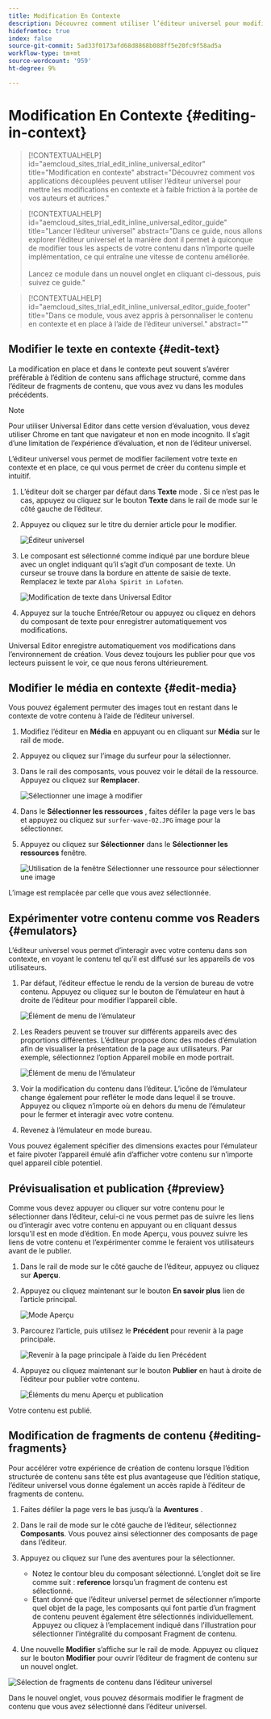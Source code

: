 ```yaml
---
title: Modification En Contexte
description: Découvrez comment utiliser l’éditeur universel pour modifier n’importe quel aspect de votre contenu en place et dans son contexte dans n’importe quelle mise en oeuvre.
hidefromtoc: true
index: false
source-git-commit: 5ad33f0173afd68d8868b088ff5e20fc9f58ad5a
workflow-type: tm+mt
source-wordcount: '959'
ht-degree: 9%

---
```



# Modification En Contexte {#editing-in-context}

>[!CONTEXTUALHELP]
>id="aemcloud_sites_trial_edit_inline_universal_editor"
>title="Modification en contexte"
>abstract="Découvrez comment vos applications découplées peuvent utiliser l’éditeur universel pour mettre les modifications en contexte et à faible friction à la portée de vos auteurs et autrices."

>[!CONTEXTUALHELP]
>id="aemcloud_sites_trial_edit_inline_universal_editor_guide"
>title="Lancer l’éditeur universel"
>abstract="Dans ce guide, nous allons explorer l’éditeur universel et la manière dont il permet à quiconque de modifier tous les aspects de votre contenu dans n’importe quelle implémentation, ce qui entraîne une vitesse de contenu améliorée.<br><br>Lancez ce module dans un nouvel onglet en cliquant ci-dessous, puis suivez ce guide."

>[!CONTEXTUALHELP]
>id="aemcloud_sites_trial_edit_inline_universal_editor_guide_footer"
>title="Dans ce module, vous avez appris à personnaliser le contenu en contexte et en place à l’aide de l’éditeur universel."
>abstract=""

## Modifier le texte en contexte {#edit-text}

La modification en place et dans le contexte peut souvent s’avérer préférable à l’édition de contenu sans affichage structuré, comme dans l’éditeur de fragments de contenu, que vous avez vu dans les modules précédents.

>[!NOTE]
>
>Pour utiliser Universal Editor dans cette version d’évaluation, vous devez utiliser Chrome en tant que navigateur et non en mode incognito. Il s’agit d’une limitation de l’expérience d’évaluation, et non de l’éditeur universel.

L’éditeur universel vous permet de modifier facilement votre texte en contexte et en place, ce qui vous permet de créer du contenu simple et intuitif.

1. L’éditeur doit se charger par défaut dans **Texte** mode . Si ce n’est pas le cas, appuyez ou cliquez sur le bouton **Texte** dans le rail de mode sur le côté gauche de l’éditeur.

1. Appuyez ou cliquez sur le titre du dernier article pour le modifier.

   ![Éditeur universel](assets/do-not-localize/ue-text-mode.png)

1. Le composant est sélectionné comme indiqué par une bordure bleue avec un onglet indiquant qu’il s’agit d’un composant de texte. Un curseur se trouve dans la bordure en attente de saisie de texte. Remplacez le texte par `Aloha Spirit in Lofoten`.

   ![Modification de texte dans Universal Editor](assets/do-not-localize/ue-edit-text-2.png)

1. Appuyez sur la touche Entrée/Retour ou appuyez ou cliquez en dehors du composant de texte pour enregistrer automatiquement vos modifications.

Universal Editor enregistre automatiquement vos modifications dans l’environnement de création. Vous devez toujours les publier pour que vos lecteurs puissent le voir, ce que nous ferons ultérieurement.

## Modifier le média en contexte {#edit-media}

Vous pouvez également permuter des images tout en restant dans le contexte de votre contenu à l’aide de l’éditeur universel.

1. Modifiez l’éditeur en **Média** en appuyant ou en cliquant sur **Média** sur le rail de mode.

1. Appuyez ou cliquez sur l’image du surfeur pour la sélectionner.

1. Dans le rail des composants, vous pouvez voir le détail de la ressource. Appuyez ou cliquez sur **Remplacer**.

   ![Sélectionner une image à modifier](assets/do-not-localize/ue-edit-media.png)

1. Dans le **Sélectionner les ressources** , faites défiler la page vers le bas et appuyez ou cliquez sur `surfer-wave-02.JPG` image pour la sélectionner.

1. Appuyez ou cliquez sur **Sélectionner** dans le **Sélectionner les ressources** fenêtre.

   ![Utilisation de la fenêtre Sélectionner une ressource pour sélectionner une image](assets/do-not-localize/ue-select-asset.png)

L’image est remplacée par celle que vous avez sélectionnée.

## Expérimenter votre contenu comme vos Readers {#emulators}

L’éditeur universel vous permet d’interagir avec votre contenu dans son contexte, en voyant le contenu tel qu’il est diffusé sur les appareils de vos utilisateurs.

1. Par défaut, l’éditeur effectue le rendu de la version de bureau de votre contenu. Appuyez ou cliquez sur le bouton de l’émulateur en haut à droite de l’éditeur pour modifier l’appareil cible.

   ![Élément de menu de l’émulateur](assets/do-not-localize/ue-emulator-1.png)

1. Les Readers peuvent se trouver sur différents appareils avec des proportions différentes. L’éditeur propose donc des modes d’émulation afin de visualiser la présentation de la page aux utilisateurs. Par exemple, sélectionnez l’option Appareil mobile en mode portrait.

   ![Élément de menu de l’émulateur](assets/do-not-localize/ue-emulator-3.png)

1. Voir la modification du contenu dans l’éditeur. L’icône de l’émulateur change également pour refléter le mode dans lequel il se trouve. Appuyez ou cliquez n’importe où en dehors du menu de l’émulateur pour le fermer et interagir avec votre contenu.

1. Revenez à l’émulateur en mode bureau.

Vous pouvez également spécifier des dimensions exactes pour l’émulateur et faire pivoter l’appareil émulé afin d’afficher votre contenu sur n’importe quel appareil cible potentiel.

## Prévisualisation et publication {#preview}

Comme vous devez appuyer ou cliquer sur votre contenu pour le sélectionner dans l’éditeur, celui-ci ne vous permet pas de suivre les liens ou d’interagir avec votre contenu en appuyant ou en cliquant dessus lorsqu’il est en mode d’édition. En mode Aperçu, vous pouvez suivre les liens de votre contenu et l’expérimenter comme le feraient vos utilisateurs avant de le publier.

1. Dans le rail de mode sur le côté gauche de l’éditeur, appuyez ou cliquez sur **Aperçu**.

1. Appuyez ou cliquez maintenant sur le bouton **En savoir plus** lien de l’article principal.

   ![Mode Aperçu](assets/do-not-localize/ue-preview-publish-1.png)

1. Parcourez l’article, puis utilisez le **Précédent** pour revenir à la page principale.

   ![Revenir à la page principale à l’aide du lien Précédent](assets/do-not-localize/ue-preview-publish-3.png)

1. Appuyez ou cliquez maintenant sur le bouton **Publier** en haut à droite de l’éditeur pour publier votre contenu.

   ![Éléments du menu Aperçu et publication](assets/do-not-localize/ue-preview-publish-4.png)

Votre contenu est publié.

## Modification de fragments de contenu {#editing-fragments}

Pour accélérer votre expérience de création de contenu lorsque l’édition structurée de contenu sans tête est plus avantageuse que l’édition statique, l’éditeur universel vous donne également un accès rapide à l’éditeur de fragments de contenu.

1. Faites défiler la page vers le bas jusqu’à la **Aventures** .

1. Dans le rail de mode sur le côté gauche de l’éditeur, sélectionnez **Composants**. Vous pouvez ainsi sélectionner des composants de page dans l’éditeur.

1. Appuyez ou cliquez sur l’une des aventures pour la sélectionner.

   * Notez le contour bleu du composant sélectionné. L’onglet doit se lire comme suit : **reference** lorsqu’un fragment de contenu est sélectionné.
   * Etant donné que l’éditeur universel permet de sélectionner n’importe quel objet de la page, les composants qui font partie d’un fragment de contenu peuvent également être sélectionnés individuellement. Appuyez ou cliquez à l’emplacement indiqué dans l’illustration pour sélectionner l’intégralité du composant Fragment de contenu.

1. Une nouvelle **Modifier** s’affiche sur le rail de mode. Appuyez ou cliquez sur le bouton **Modifier** pour ouvrir l’éditeur de fragment de contenu sur un nouvel onglet.

![Sélection de fragments de contenu dans l’éditeur universel](assets/do-not-localize/ue-content-fragments.png)

Dans le nouvel onglet, vous pouvez désormais modifier le fragment de contenu que vous avez sélectionné dans l’éditeur universel.

